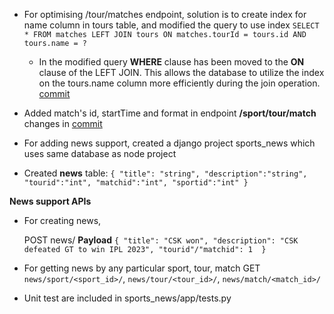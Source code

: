  - For optimising /tour/matches endpoint, solution is to create index for name column in tours table,  and modified the query to use index
   `SELECT *
    FROM matches
    LEFT JOIN tours ON matches.tourId = tours.id AND tours.name = ? `

    - In the modified query **WHERE** clause has been moved to the **ON**  clause of the LEFT JOIN. This allows the database to 
      utilize the index on the tours.name column more efficiently during the join operation. [commit](https://github.com/marcos5163/fancode-assignment/commit/067fa7b58c44def258f8701ede89d0d9852eeda8)

- Added match's id, startTime and format in endpoint **/sport/tour/match** changes in [commit](https://github.com/marcos5163/fancode-assignment/commit/a2b984c2c894fb22fe489d131fedc9d99e9f8ffc)


- For adding news support, created a django project sports_news which uses same database as node project

- Created **news** table:
  `{
   "title": "string",
   "description":"string",
   "tourid":"int",
   "matchid":"int",
   "sportid":"int"
  }`

**News support APIs**
   - For creating news,
     
     POST news/
     **Payload**
      `{
        "title": "CSK won",
        "description": "CSK defeated GT to win IPL 2023",
        "tourid"/"matchid": 1 
       }`
   - For getting news by any particular sport, tour, match
     GET `news/sport/<sport_id>/`, `news/tour/<tour_id>/`, `news/match/<match_id>/`

- Unit test are included in sports_news/app/tests.py
     

